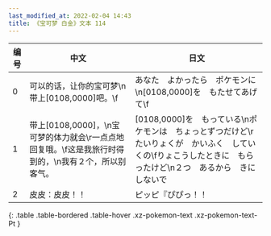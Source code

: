 ```yaml
---
last_modified_at: 2022-02-04 14:43
title: 《宝可梦 白金》文本 114
---
```

| 编号 | 中文 | 日文 |
| ---- | ---- | ---- |
| 0 | 可以的话，让你的宝可梦\n带上[0108,0000]吧。\f | あなた　よかったら　ポケモンに\n[0108,0000]を　もたせてあげて\f |
| 1 | 带上[0108,0000]，\n宝可梦的体力就会\r一点点地回复哦。\f这是我旅行时得到的，\n我有２个，所以别客气。 | [0108,0000]を　もっている\nポケモンは　ちょっとずつだけど\rたいりょくが　かいふく　していくの\fりょこうしたときに　もらったけど\n２つ　あるから　きにしないで |
| 2 | 皮皮：皮皮！！ | ピッピ『ぴぴっ！！ |
{: .table .table-bordered .table-hover .xz-pokemon-text .xz-pokemon-text-Pt }